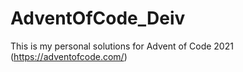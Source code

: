 # AdventOfCode_Deiv

This is my personal solutions for Advent of Code 2021 (https://adventofcode.com/)